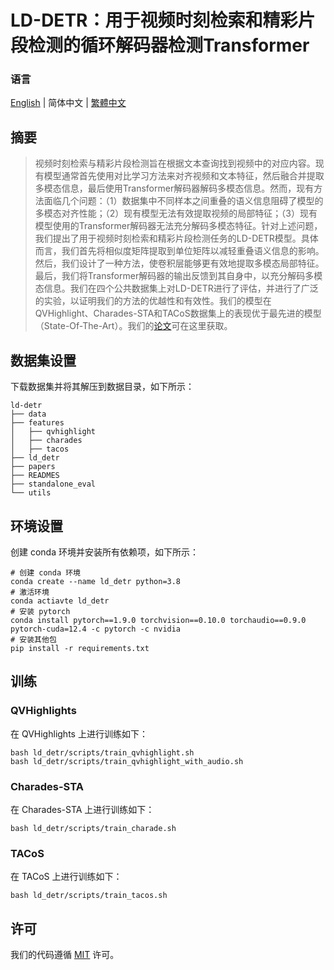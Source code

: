 # LD-DETR：用于视频时刻检索和精彩片段检测的循环解码器检测Transformer

### 语言

[English](../README.md) | 简体中文 | [繁體中文](./README_traditional_chinese.md)

## 摘要

> 视频时刻检索与精彩片段检测旨在根据文本查询找到视频中的对应内容。现有模型通常首先使用对比学习方法来对齐视频和文本特征，然后融合并提取多模态信息，最后使用Transformer解码器解码多模态信息。然而，现有方法面临几个问题：（1）数据集中不同样本之间重叠的语义信息阻碍了模型的多模态对齐性能；（2）现有模型无法有效提取视频的局部特征；（3）现有模型使用的Transformer解码器无法充分解码多模态特征。针对上述问题，我们提出了用于视频时刻检索和精彩片段检测任务的LD-DETR模型。具体而言，我们首先将相似度矩阵提取到单位矩阵以减轻重叠语义信息的影响。然后，我们设计了一种方法，使卷积层能够更有效地提取多模态局部特征。最后，我们将Transformer解码器的输出反馈到其自身中，以充分解码多模态信息。我们在四个公共数据集上对LD-DETR进行了评估，并进行了广泛的实验，以证明我们的方法的优越性和有效性。我们的模型在QVHighlight、Charades-STA和TACoS数据集上的表现优于最先进的模型（State-Of-The-Art）。我们的[论文](./paper_simplified_chinese.pdf)可在这里获取。

## 数据集设置

下载数据集并将其解压到数据目录，如下所示：

```
ld-detr
├── data
├── features
│   ├── qvhighlight
│   ├── charades
│   ├── tacos
├── ld_detr
├── papers
├── READMES
├── standalone_eval
└── utils
```

## 环境设置

创建 conda 环境并安装所有依赖项，如下所示：

```
# 创建 conda 环境
conda create --name ld_detr python=3.8
# 激活环境
conda actiavte ld_detr
# 安装 pytorch
conda install pytorch==1.9.0 torchvision==0.10.0 torchaudio==0.9.0 pytorch-cuda=12.4 -c pytorch -c nvidia
# 安装其他包
pip install -r requirements.txt
```

## 训练

### QVHighlights

在 QVHighlights 上进行训练如下：

```
bash ld_detr/scripts/train_qvhighlight.sh
bash ld_detr/scripts/train_qvhighlight_with_audio.sh
```

### Charades-STA

在 Charades-STA 上进行训练如下：

```
bash ld_detr/scripts/train_charade.sh
```

### TACoS

在 TACoS 上进行训练如下：

```
bash ld_detr/scripts/train_tacos.sh
```

## 许可

我们的代码遵循 [MIT](../LICENSE.md) 许可。
